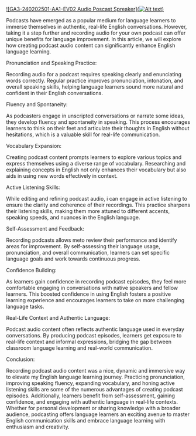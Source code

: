 
[![GA3-240202501-AA1-EV02 Audio Poscast Spreaker](![Alt text](https://encrypted-tbn0.gstatic.com/images?q=tbn:ANd9GcReqmdZaGdOpWrDmJIq0LX4B134r1Ci0NDUAeed3AQy&s))](https://www.spreaker.com/user/12635481/ga3-240202501-aa1-ev02-audio-jhames-meji)

Podcasts have emerged as a popular medium for language learners to immerse themselves in authentic, real-life English conversations. However, taking it a step further and recording audio for your own podcast can offer unique benefits for language improvement. In this article, we will explore how creating podcast audio content can significantly enhance English language learning.

Pronunciation and Speaking Practice:

Recording audio for a podcast requires speaking clearly and enunciating words correctly. Regular practice improves pronunciation, intonation, and overall speaking skills, helping language learners sound more natural and confident in their English conversations.

Fluency and Spontaneity:

As podcasters engage in unscripted conversations or narrate some ideas, they develop fluency and spontaneity in speaking. This process encourages learners to think on their feet and articulate their thoughts in English without hesitations, which is a valuable skill for real-life communication.

Vocabulary Expansion:

Creating podcast content prompts learners to explore various topics and express themselves using a diverse range of vocabulary. Researching and explaining concepts in English not only enhances their vocabulary but also aids in using new words effectively in context.

Active Listening Skills:

While editing and refining podcast audio, i can engage in active listening to ensure the clarity and coherence of their recordings. This practice sharpens their listening skills, making them more attuned to different accents, speaking speeds, and nuances in the English language.

Self-Assessment and Feedback:

Recording podcasts allows meto review their performance and identify areas for improvement. By self-assessing their language usage, pronunciation, and overall communication, learners can set specific language goals and work towards continuous progress.

Confidence Building:

As learners gain confidence in recording podcast episodes, they feel more comfortable engaging in conversations with native speakers and fellow learners. This boosted confidence in using English fosters a positive learning experience and encourages learners to take on more challenging language tasks.

Real-Life Context and Authentic Language:

Podcast audio content often reflects authentic language used in everyday conversations. By producing podcast episodes, learners get exposure to real-life context and informal expressions, bridging the gap between classroom language learning and real-world communication.

Conclusion:

Recording podcast audio content was a nice, dynamic and immersive way to elevate my English language learning journey. Practicing pronunciation, improving speaking fluency, expanding vocabulary, and honing active listening skills are some of the numerous advantages of creating podcast episodes. Additionally, learners benefit from self-assessment, gaining confidence, and engaging with authentic language in real-life contexts. Whether for personal development or sharing knowledge with a broader audience, podcasting offers language learners an exciting avenue to master English communication skills and embrace language learning with enthusiasm and creativity.